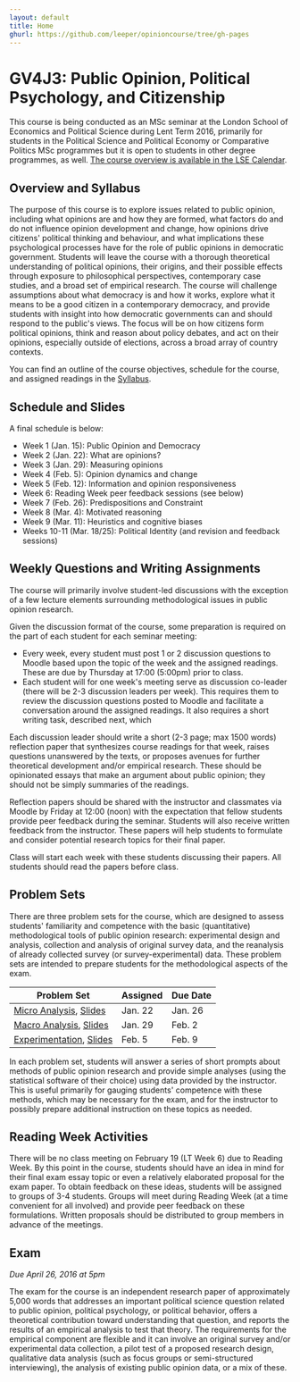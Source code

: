 ```yaml
---
layout: default
title: Home
ghurl: https://github.com/leeper/opinioncourse/tree/gh-pages
---
```


# GV4J3: Public Opinion, Political Psychology, and Citizenship #

This course is being conducted as an MSc seminar at the London School of Economics and Political Science during Lent Term 2016, primarily for students in the Political Science and Political Economy or Comparative Politics MSc programmes but it is open to students in other degree programmes, as well. [The course overview is available in the LSE Calendar](http://www.lse.ac.uk/resources/calendar/courseGuides/GV/2015_GV4J3.htm).

## Overview and Syllabus ##

The purpose of this course is to explore issues related to public opinion, including what opinions are and how they are formed, what factors do and do not influence opinion development and change, how opinions drive citizens' political thinking and behaviour, and what implications these psychological processes have for the role of public opinions in democratic government. Students will leave the course with a thorough theoretical understanding of political opinions, their origins, and their possible effects through exposure to philosophical perspectives, contemporary case studies, and a broad set of empirical research. The course will challenge assumptions about what democracy is and how it works, explore what it means to be a good citizen in a contemporary democracy, and provide students with insight into how democratic governments can and should respond to the public's views. The focus will be on how citizens form political opinions, think and reason about policy debates, and act on their opinions, especially outside of elections, across a broad array of country contexts.

You can find an outline of the course objectives, schedule for the course, and assigned readings in the [Syllabus](Syllabus/Syllabus.pdf).

## Schedule and Slides ##

A final schedule is below:

 - Week 1 (Jan. 15): Public Opinion and Democracy
 - Week 2 (Jan. 22): What are opinions?
 - Week 3 (Jan. 29): Measuring opinions
 - Week 4 (Feb. 5): Opinion dynamics and change
 - Week 5 (Feb. 12): Information and opinion responsiveness
 - Week 6: Reading Week peer feedback sessions (see below)
 - Week 7 (Feb. 26): Predispositions and Constraint
 - Week 8 (Mar. 4): Motivated reasoning
 - Week 9 (Mar. 11): Heuristics and cognitive biases
 - Weeks 10-11 (Mar. 18/25): Political Identity (and revision and feedback sessions)

## Weekly Questions and Writing Assignments ##

The course will primarily involve student-led discussions with the exception of a few lecture elements surrounding methodological issues in public opinion research.

Given the discussion format of the course, some preparation is required on the part of each student for each seminar meeting:

 - Every week, every student must post 1 or 2 discussion questions to Moodle based upon the topic of the week and the assigned readings. These are due by Thursday at 17:00 (5:00pm) prior to class.
 - Each student will for one week's meeting serve as discussion co-leader (there will be 2-3 discussion leaders per week). This requires them to review the discussion questions posted to Moodle and facilitate a conversation around the assigned readings. It also requires a short writing task, described next, which 

Each discussion leader should write a short (2-3 page; max 1500 words) reflection paper that synthesizes course readings for that week, raises questions unanswered by the texts, or proposes avenues for further theoretical development and/or empirical research. These should be opinionated essays that make an argument about public opinion; they should not be simply summaries of the readings.

Reflection papers should be shared with the instructor and classmates via Moodle by Friday at 12:00 (noon) with the expectation that fellow students provide peer feedback during the seminar. Students will also receive written feedback from the instructor. These papers will help students to formulate and consider potential research topics for their final paper.

Class will start each week with these students discussing their papers. All students should read the papers before class.


## Problem Sets ##

There are three problem sets for the course, which are designed to assess students' familiarity and competence with the basic (quantitative) methodological tools of public opinion research: experimental design and analysis, collection and analysis of original survey data, and the reanalysis of already collected survey (or survey-experimental) data. These problem sets are intended to prepare students for the methodological aspects of the exam.

| Problem Set | Assigned | Due Date |
|-------------|----------|----------|
| [Micro Analysis](Assignments/ProblemSet1.html), [Slides](Slides/supplement01.pdf) | Jan. 22 | Jan. 26 |
| [Macro Analysis](Assignments/ProblemSet2.html), [Slides](Slides/supplement02.pdf) | Jan. 29 | Feb. 2 |
| [Experimentation](Assignments/ProblemSet3.html), [Slides](Slides/supplement03.pdf) | Feb. 5 | Feb. 9 |

In each problem set, students will answer a series of short prompts about methods of public opinion research and provide simple analyses (using the statistical software of their choice) using data provided by the instructor. This is useful primarily for gauging students' competence with these methods, which may be necessary for the exam, and for the instructor to possibly prepare additional instruction on these topics as needed.

## Reading Week Activities ##

There will be no class meeting on February 19 (LT Week 6) due to Reading Week. By this point in the course, students should have an idea in mind for their final exam essay topic or even a relatively elaborated proposal for the exam paper. To obtain feedback on these ideas, students will be assigned to groups of 3-4 students. Groups will meet during Reading Week (at a time convenient for all involved) and provide peer feedback on these formulations. Written proposals should be distributed to group members in advance of the meetings.

## Exam ##

*Due April 26, 2016 at 5pm*

The exam for the course is an independent research paper of approximately 5,000 words that addresses an important political science question related to public opinion, political psychology, or political behavior, offers a theoretical contribution toward understanding that question, and reports the results of an empirical analysis to test that theory. The requirements for the empirical component are flexible and it can involve an original survey and/or experimental data collection, a pilot test of a proposed research design, qualitative data analysis (such as focus groups or semi-structured interviewing), the analysis of existing public opinion data, or a mix of these.
